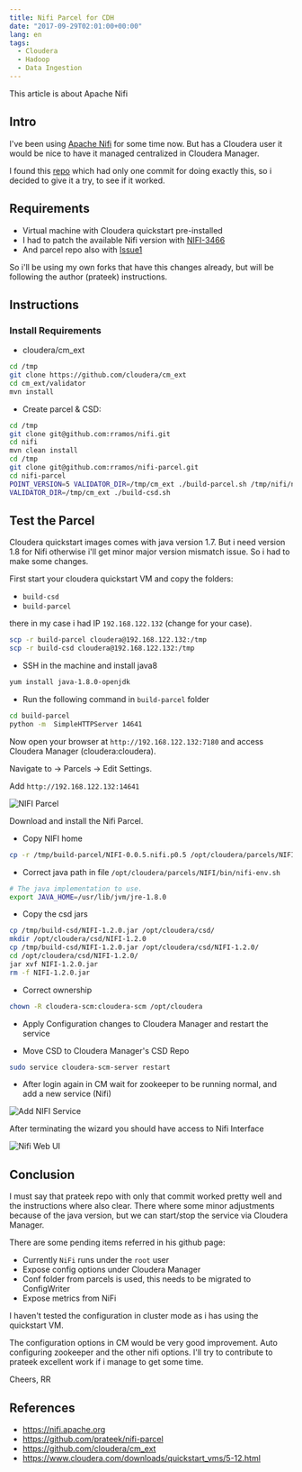 ```yaml
---
title: Nifi Parcel for CDH
date: "2017-09-29T02:01:00+00:00"
lang: en
tags:
  - Cloudera
  - Hadoop
  - Data Ingestion
---
```


This article is about Apache Nifi

## Intro ##

I've been using [Apache Nifi](https://nifi.apache.org/) for some time now. But has a Cloudera user it would be nice to have it managed centralized in Cloudera Manager.

I found this [repo](https://github.com/prateek/nifi-parcel) which had only one commit for doing exactly this, so i decided to give it a try, to see if it worked.

## Requirements ##

* Virtual machine with Cloudera quickstart pre-installed
* I had to patch the available Nifi version with [NIFI-3466](https://github.com/apache/nifi/pull/1604)
* And parcel repo also with [Issue1](https://github.com/prateek/nifi-parcel/issues/1)

So i'll be using my own forks that have this changes already, but will be following the author (prateek) instructions.

## Instructions ##

### Install Requirements ###

* cloudera/cm_ext

```sh
cd /tmp
git clone https://github.com/cloudera/cm_ext
cd cm_ext/validator
mvn install
```

* Create parcel & CSD:

```sh
cd /tmp
git clone git@github.com:rramos/nifi.git
cd nifi
mvn clean install
cd /tmp
git clone git@github.com:rramos/nifi-parcel.git
cd nifi-parcel
POINT_VERSION=5 VALIDATOR_DIR=/tmp/cm_ext ./build-parcel.sh /tmp/nifi/nifi-assembly/target/nifi-*-SNAPSHOT-bin.tar.gz
VALIDATOR_DIR=/tmp/cm_ext ./build-csd.sh
```

## Test the Parcel ##

Cloudera quickstart images comes with java version 1.7. But i need version 1.8 for Nifi otherwise i'll get minor major version mismatch issue. So i had to make some changes.

First start your cloudera quickstart VM and copy the folders:

* `build-csd`
* `build-parcel`

there in my case i had IP `192.168.122.132` (change for your case).

```sh
scp -r build-parcel cloudera@192.168.122.132:/tmp
scp -r build-csd cloudera@192.168.122.132:/tmp
```

* SSH in the machine and install java8

```sh
yum install java-1.8.0-openjdk
```

* Run the following command in `build-parcel` folder

```sh
cd build-parcel
python -m  SimpleHTTPServer 14641
```

Now open your browser at `http://192.168.122.132:7180` and access Cloudera Manager (cloudera:cloudera).

Navigate to -> Parcels -> Edit Settings.

Add `http://192.168.122.132:14641`

![NIFI Parcel](/images/parcel01.png)

Download and install the Nifi Parcel.

* Copy NIFI home

```sh
cp -r /tmp/build-parcel/NIFI-0.0.5.nifi.p0.5 /opt/cloudera/parcels/NIFI/
```

* Correct java path in file `/opt/cloudera/parcels/NIFI/bin/nifi-env.sh`

```sh
# The java implementation to use.
export JAVA_HOME=/usr/lib/jvm/jre-1.8.0
```

* Copy the csd jars

```sh
cp /tmp/build-csd/NIFI-1.2.0.jar /opt/cloudera/csd/
mkdir /opt/cloudera/csd/NIFI-1.2.0
cp /tmp/build-csd/NIFI-1.2.0.jar /opt/cloudera/csd/NIFI-1.2.0/
cd /opt/cloudera/csd/NIFI-1.2.0/
jar xvf NIFI-1.2.0.jar
rm -f NIFI-1.2.0.jar
```

* Correct ownership

```sh
chown -R cloudera-scm:cloudera-scm /opt/cloudera
```

* Apply Configuration changes to Cloudera Manager and restart the service

* Move CSD to Cloudera Manager's CSD Repo

```sh
sudo service cloudera-scm-server restart
```

* After login again in CM wait for zookeeper to be running normal, and add a new service (Nifi)

![Add NIFI Service](/images/parcel02.png)

After terminating the wizard you should have access to Nifi Interface

![Nifi Web UI](/images/parcel03.png)

## Conclusion ##

I must say that prateek repo with only that commit worked pretty well and the instructions where also clear. There where some minor adjustments because of the java version, but we can start/stop the service via Cloudera Manager.

There are some pending items referred in his github page:

* Currently `NiFi` runs under the `root` user
* Expose config options under Cloudera Manager
* Conf folder from parcels is used, this needs to be migrated to ConfigWriter
* Expose metrics from NiFi

I haven't tested the configuration in cluster mode as i has using the quickstart VM.

The configuration options in CM would be very good improvement. Auto configuring zookeeper and the other nifi options. I'll try to contribute to prateek excellent work if i manage to get some time.

Cheers,
RR

## References ##

* <https://nifi.apache.org>
* <https://github.com/prateek/nifi-parcel>
* <https://github.com/cloudera/cm_ext>
* <https://www.cloudera.com/downloads/quickstart_vms/5-12.html>
